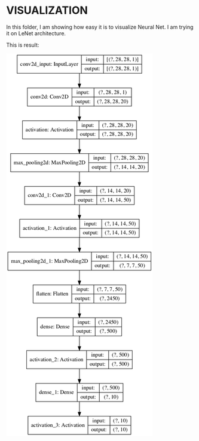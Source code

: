 # VISUALIZATION

In this folder, I am showing how easy it is to visualize Neural Net. I am trying it on LeNet architecture.

This is result:

![LeNet_architecture](lenet.png)
